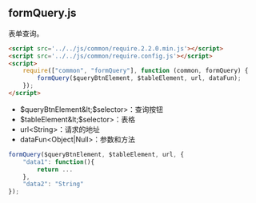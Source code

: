 ## formQuery.js

表单查询。
```html
<script src='../../js/common/require.2.2.0.min.js'></script>
<script src='../../js/common/require.config.js'></script>
<script>
	require(["common", "formQuery"], function (common, formQuery) {
		formQuery($queryBtnElement, $tableElement, url, dataFun);
	});
</script>
```
* $queryBtnElement&lt;$selector&gt;：查询按钮
* $tableElement&lt;$selector&gt;：表格
* url&lt;String&gt;：请求的地址
* dataFun&lt;Object|Null&gt;：参数和方法
```javascript
formQuery($queryBtnElement, $tableElement, url, {
	"data1": function(){
		return ...
	},
	"data2": "String"
});
```